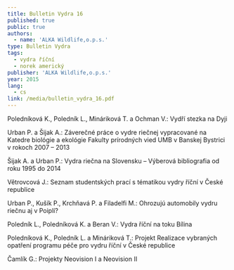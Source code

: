 ```yaml
---
title: Bulletin Vydra 16
published: true
public: true
authors:
  - name: 'ALKA Wildlife,o.p.s.'
type: Bulletin Vydra
tags:
  - vydra říční
  - norek americký
publisher: 'ALKA Wildlife,o.p.s.'
year: 2015
lang:
  - cs
link: /media/bulletin_vydra_16.pdf
---
```

Poledníková K., Poledník L., Mináriková T. a Ochman V.: Vydří stezka na Dyji 

Urban P. a Šijak A.: Záverečné práce o vydre riečnej vypracované na Katedre biológie a ekológie Fakulty prírodných vied UMB v Banskej Bystrici v rokoch 2007 – 2013

Šijak A. a Urban P.: Vydra riečna na Slovensku – Výberová bibliografia od roku 1995 do 2014

Větrovcová J.: Seznam studentských prací s tématikou vydry říční v České republice 

Urban P., Kušík P., Krchňavá P. a Filadelfi M.: Ohrozujú automobily vydru riečnu aj v Poiplí? 

Poledník L., Poledníková K. a Beran V.: Vydra říční na toku Bílina 

Poledníková K., Poledník L. a Mináriková T.: Projekt Realizace vybraných opatření programu péče pro vydru říční v České republice 

Čamlík G.: Projekty Neovision I a Neovision II
